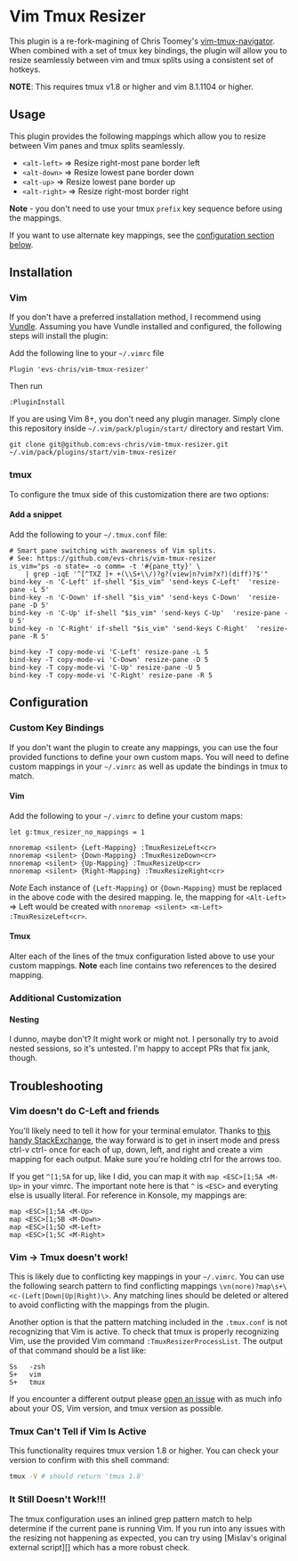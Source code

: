 Vim Tmux Resizer
==================

This plugin is a re-fork-magining of Chris Toomey's [vim-tmux-navigator](https://github.com/christoomey/vim-tmux-navigator). When combined with a set of tmux key bindings, the plugin will allow you to resize seamlessly between vim and tmux splits using a consistent set of hotkeys.

**NOTE**: This requires tmux v1.8 or higher and vim 8.1.1104 or higher.

Usage
-----

This plugin provides the following mappings which allow you to resize between
Vim panes and tmux splits seamlessly.


- `<alt-left>` => Resize right-most pane border left
- `<alt-down>` => Resize lowest pane border down
- `<alt-up>` => Resize lowest pane border up
- `<alt-right>` => Resize right-most border right

**Note** - you don't need to use your tmux `prefix` key sequence before using
the mappings.

If you want to use alternate key mappings, see the [configuration section
below][].

Installation
------------

### Vim

If you don't have a preferred installation method, I recommend using [Vundle][].
Assuming you have Vundle installed and configured, the following steps will
install the plugin:

Add the following line to your `~/.vimrc` file

``` vim
Plugin 'evs-chris/vim-tmux-resizer'
```

Then run

```
:PluginInstall
```

If you are using Vim 8+, you don't need any plugin manager. Simply clone this repository inside `~/.vim/pack/plugin/start/` directory and restart Vim.

```
git clone git@github.com:evs-chris/vim-tmux-resizer.git ~/.vim/pack/plugins/start/vim-tmux-resizer
```


### tmux

To configure the tmux side of this customization there are two options:

#### Add a snippet

Add the following to your `~/.tmux.conf` file:

``` tmux
# Smart pane switching with awareness of Vim splits.
# See: https://github.com/evs-chris/vim-tmux-resizer
is_vim="ps -o state= -o comm= -t '#{pane_tty}' \
    | grep -iqE '^[^TXZ ]+ +(\\S+\\/)?g?(view|n?vim?x?)(diff)?$'"
bind-key -n 'C-Left' if-shell "$is_vim" 'send-keys C-Left'  'resize-pane -L 5'
bind-key -n 'C-Down' if-shell "$is_vim" 'send-keys C-Down'  'resize-pane -D 5'
bind-key -n 'C-Up' if-shell "$is_vim" 'send-keys C-Up'  'resize-pane -U 5'
bind-key -n 'C-Right' if-shell "$is_vim" 'send-keys C-Right'  'resize-pane -R 5'

bind-key -T copy-mode-vi 'C-Left' resize-pane -L 5
bind-key -T copy-mode-vi 'C-Down' resize-pane -D 5
bind-key -T copy-mode-vi 'C-Up' resize-pane -U 5
bind-key -T copy-mode-vi 'C-Right' resize-pane -R 5
```

Configuration
-------------

### Custom Key Bindings

If you don't want the plugin to create any mappings, you can use the four
provided functions to define your own custom maps. You will need to define
custom mappings in your `~/.vimrc` as well as update the bindings in tmux to
match.

#### Vim

Add the following to your `~/.vimrc` to define your custom maps:

``` vim
let g:tmux_resizer_no_mappings = 1

nnoremap <silent> {Left-Mapping} :TmuxResizeLeft<cr>
nnoremap <silent> {Down-Mapping} :TmuxResizeDown<cr>
nnoremap <silent> {Up-Mapping} :TmuxResizeUp<cr>
nnoremap <silent> {Right-Mapping} :TmuxResizeRight<cr>
```

*Note* Each instance of `{Left-Mapping}` or `{Down-Mapping}` must be replaced
in the above code with the desired mapping. Ie, the mapping for `<Alt-Left>` =>
Left would be created with `nnoremap <silent> <m-Left> :TmuxResizeLeft<cr>`.

#### Tmux

Alter each of the lines of the tmux configuration listed above to use your
custom mappings. **Note** each line contains two references to the desired
mapping.

### Additional Customization

#### Nesting

I dunno, maybe don't? It might work or might not. I personally try to avoid nested sessions, so it's untested. I'm happy to accept PRs that fix jank, though.

Troubleshooting
---------------

### Vim doesn't do C-Left and friends

You'll likely need to tell it how for your terminal emulator. Thanks to [this handy StackExchange](https://unix.stackexchange.com/questions/1709/how-to-fix-ctrl-arrows-in-vim), the
way forward is to get in insert mode and press ctrl-v ctrl-<arrow> once for each
of up, down, left, and right and create a vim mapping for each output. Make sure you're holding ctrl for the arrows too.

If you get `^[1;5A` for up, like I did, you can map it with `map <ESC>[1;5A <M-Up>` in your vimrc. The important note here is that `^` is `<ESC>` and everyting else is usually literal. For reference in Konsole, my mappings are:

```vimscript
map <ESC>[1;5A <M-Up>
map <ESC>[1;5B <M-Down>
map <ESC>[1;5D <M-Left>
map <ESC>[1;5C <M-Right>
```

### Vim -> Tmux doesn't work!

This is likely due to conflicting key mappings in your `~/.vimrc`. You can use
the following search pattern to find conflicting mappings
`\vn(nore)?map\s+\<c-(Left|Down|Up|Right)\>`. Any matching lines should be deleted or
altered to avoid conflicting with the mappings from the plugin.

Another option is that the pattern matching included in the `.tmux.conf` is
not recognizing that Vim is active. To check that tmux is properly recognizing
Vim, use the provided Vim command `:TmuxResizerProcessList`. The output of
that command should be a list like:

```
Ss   -zsh
S+   vim
S+   tmux
```

If you encounter a different output please [open an issue][] with as much info
about your OS, Vim version, and tmux version as possible.

[open an issue]: https://github.com/evs-chris/vim-tmux-resizer/issues/new

### Tmux Can't Tell if Vim Is Active

This functionality requires tmux version 1.8 or higher. You can check your
version to confirm with this shell command:

``` bash
tmux -V # should return 'tmux 1.8'
```

### It Still Doesn't Work!!!

The tmux configuration uses an inlined grep pattern match to help determine if
the current pane is running Vim. If you run into any issues with the resizing
not happening as expected, you can try using [Mislav's original external
script][] which has a more robust check.

[Vundle]: https://github.com/gmarik/vundle
[configuration section below]: #custom-key-bindings
